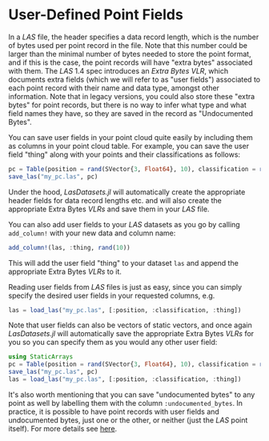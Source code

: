 # User-Defined Point Fields

In a *LAS* file, the header specifies a data record length, which is the number of bytes used per point record in the file. Note that this number could be larger than the minimal number of bytes needed to store the point format, and if this is the case, the point records will have "extra bytes" associated with them. The *LAS* 1.4 spec introduces an *Extra Bytes VLR*, which documents extra fields (which we will refer to as "user fields") associated to each point record with their name and data type, amongst other information. Note that in legacy versions, you could also store these "extra bytes" for point records, but there is no way to infer what type and what field names they have, so they are saved in the record as "Undocumented Bytes".

You can save user fields in your point cloud quite easily by including them as columns in your point cloud table. For example, you can save the user field "thing" along with your points and their classifications as follows:

```julia
pc = Table(position = rand(SVector{3, Float64}, 10), classification = rand(UIn8, 10), thing = rand(10))
save_las("my_pc.las", pc)
```

Under the hood, *LasDatasets.jl* will automatically create the appropriate header fields for data record lengths etc. and will also create the appropriate Extra Bytes *VLRs* and save them in your *LAS* file. 

You can also add user fields to your *LAS* datasets as you go by calling `add_column!` with your new data and column name:

```julia
add_column!(las, :thing, rand(10))
```

This will add the user field "thing" to your dataset `las` and append the appropriate Extra Bytes *VLRs* to it. 

Reading user fields from *LAS* files is just as easy, since you can simply specify the desired user fields in your requested columns, e.g.

```julia
las = load_las("my_pc.las", [:position, :classification, :thing])
```

Note that user fields can also be vectors of static vectors, and once again *LasDatasets.jl* will automatically save the appropriate Extra Bytes *VLRs* for you so you can specify them as you would any other user field:

```julia
using StaticArrays
pc = Table(position = rand(SVector{3, Float64}, 10), classification = rand(UIn8, 10), thing = rand(SVector{3, Float64}, 10))
save_las("my_pc.las", pc)
las = load_las("my_pc.las", [:position, :classification, :thing])
```

It's also worth mentioning that you can save "undocumented bytes" to any point as well by labelling them with the column `:undocumented_bytes`. In practice, it is possible to have point records with user fields and undocumented bytes, just one or the other, or neither (just the *LAS* point itself). For more details see [here](./internals.md#point-records).